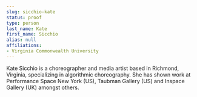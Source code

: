 ```yaml
---
slug: sicchio-kate
status: proof
type: person
last_name: Kate
first_name: Sicchio
alias: null
affiliations:
- Virginia Commonwealth University
---
```


Kate Sicchio is a choreographer and media artist based in Richmond, Virginia, specializing in algorithmic choreography. She has shown work at Performance Space New York (US), Taubman Gallery (US) and Inspace Gallery (UK) amongst others.
